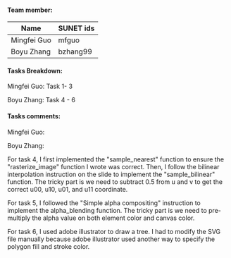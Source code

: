 #### Team member:

| Name        | SUNET ids |
| ----------- | --------- |
| Mingfei Guo | mfguo     |
| Boyu Zhang  | bzhang99  |

#### Tasks Breakdown:

Mingfei Guo: Task 1- 3

Boyu Zhang: Task 4 - 6

#### Tasks comments:

Mingfei Guo:

Boyu Zhang: 

For task 4, I first implemented the "sample_nearest" function to ensure the "rasterize_image" function I wrote was correct. Then, I follow the bilinear interpolation instruction on the slide to implement the "sample_bilinear" function. The tricky part is we need to subtract 0.5 from u and v to get the correct u00, u10, u01, and u11 coordinate.

For task 5, I followed the "Simple alpha compositing" instruction to implement the alpha_blending function. The tricky part is we need to pre-multiply the alpha value on both element color and canvas color.

For task 6, I used adobe illustrator to draw a tree. I had to modify the SVG file manually because adobe illustrator used another way to specify the polygon fill and stroke color.

